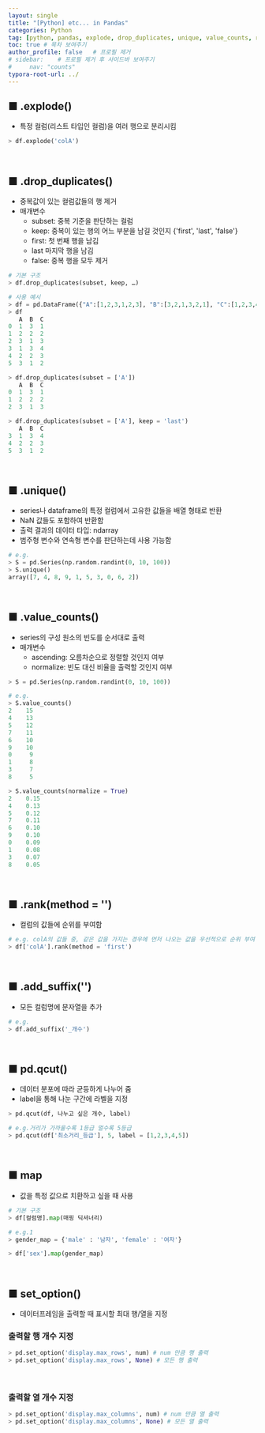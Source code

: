 ```yaml
---
layout: single
title: "[Python] etc... in Pandas"
categories: Python
tag: [python, pandas, explode, drop_duplicates, unique, value_counts, rank, qcut, set_option, map]
toc: true # 목차 보여주기
author_profile: false   # 프로필 제거
# sidebar:    # 프로필 제거 후 사이드바 보여주기
#     nav: "counts"
typora-root-url: ../
---
```


## ■ .explode()
- 특정 컬럼(리스트 타입인 컬럼)을 여러 행으로 분리시킴

```py
> df.explode('colA')
```

<br>

## ■ .drop_duplicates()
- 중복값이 있는 컬럼값들의 행 제거
- 매개변수
  - subset: 중복 기준을 판단하는 컬럼
  - keep: 중복이 있는 행의 어느 부분을 남길 것인지 {'first', 'last', 'false'}
  - first: 첫 번째 행을 남김
  - last 마지막 행을 남김
  - false: 중복 행을 모두 제거

```py
# 기본 구조
> df.drop_duplicates(subset, keep, …)
```

```py
# 사용 예시
> df = pd.DataFrame({"A":[1,2,3,1,2,3], "B":[3,2,1,3,2,1], "C":[1,2,3,4,3,2]})
> df
   A  B  C
0  1  3  1
1  2  2  2
2  3  1  3
3  1  3  4
4  2  2  3
5  3  1  2

> df.drop_duplicates(subset = ['A'])
   A  B  C
0  1  3  1
1  2  2  2
2  3  1  3

> df.drop_duplicates(subset = ['A'], keep = 'last')
   A  B  C
3  1  3  4
4  2  2  3
5  3  1  2
```

<br>

## ■ .unique()
- series나 dataframe의 특정 컬럼에서 고유한 값들을 배열 형태로 반환
- NaN 값들도 포함하여 반환함
- 출력 결과의 데이터 타입: ndarray
- 범주형 변수와 연속형 변수를 판단하는데 사용 가능함

```py
# e.g.
> S = pd.Series(np.random.randint(0, 10, 100))
> S.unique()
array([7, 4, 8, 9, 1, 5, 3, 0, 6, 2])
```

<br>

## ■ .value_counts()
- series의 구성 원소의 빈도를 순서대로 출력
- 매개변수
  - ascending: 오름차순으로 정렬할 것인지 여부
  - normalize: 빈도 대신 비율을 출력할 것인지 여부

```py
> S = pd.Series(np.random.randint(0, 10, 100))

# e.g.
> S.value_counts()
2    15
4    13
5    12
7    11
6    10
9    10
0     9
1     8
3     7
8     5

> S.value_counts(normalize = True)
2    0.15
4    0.13
5    0.12
7    0.11
6    0.10
9    0.10
0    0.09
1    0.08
3    0.07
8    0.05
```

<br>

## ■ .rank(method = '')
- 컬럼의 값들에 순위를 부여함


```py
# e.g. colA의 값들 중, 같은 값을 가지는 경우에 먼저 나오는 값을 우선적으로 순위 부여
> df['colA'].rank(method = 'first')
```


<br>

## ■ .add_suffix('')
- 모든 컬럼명에 문자열을 추가

```py
# e.g.
> df.add_suffix('_개수')
```

<br>

## ■ pd.qcut()
- 데이터 분포에 따라 균등하게 나누어 줌
- label을 통해 나눈 구간에 라벨을 지정

```py
> pd.qcut(df, 나누고 싶은 개수, label)
```

```py
# e.g.거리가 가까울수록 1등급 멀수록 5등급
> pd.qcut(df['최소거리_등급'], 5, label = [1,2,3,4,5])
```

<br>

## ■ map
- 값을 특정 값으로 치환하고 싶을 때 사용

```py
# 기본 구조
> df[컬럼명].map(매핑 딕셔너리)
```

```py
# e.g.1
> gender_map = {'male' : '남자', 'female' : '여자'}

> df['sex'].map(gender_map)
```

<br>

## ■ set_option()
- 데이터프레임을 출력할 때 표시할 최대 행/열을 지정

### 출력할 행 개수 지정

```py
> pd.set_option('display.max_rows', num) # num 만큼 행 출력
> pd.set_option('display.max_rows', None) # 모든 행 출력
```

<br>

### 출력할 열 개수 지정

```py
> pd.set_option('display.max_columns', num) # num 만큼 열 출력
> pd.set_option('display.max_columns', None) # 모든 열 출력
```
